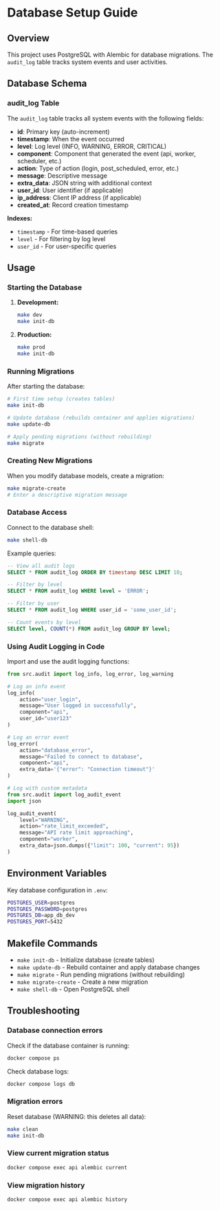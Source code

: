 # Database Setup Guide

## Overview

This project uses PostgreSQL with Alembic for database migrations. The `audit_log` table tracks system events and user activities.

## Database Schema

### audit_log Table

The `audit_log` table tracks all system events with the following fields:

- **id**: Primary key (auto-increment)
- **timestamp**: When the event occurred
- **level**: Log level (INFO, WARNING, ERROR, CRITICAL)
- **component**: Component that generated the event (api, worker, scheduler, etc.)
- **action**: Type of action (login, post_scheduled, error, etc.)
- **message**: Descriptive message
- **extra_data**: JSON string with additional context
- **user_id**: User identifier (if applicable)
- **ip_address**: Client IP address (if applicable)
- **created_at**: Record creation timestamp

**Indexes:**
- `timestamp` - For time-based queries
- `level` - For filtering by log level
- `user_id` - For user-specific queries

## Usage

### Starting the Database

1. **Development:**
   ```bash
   make dev
   make init-db
   ```

2. **Production:**
   ```bash
   make prod
   make init-db
   ```

### Running Migrations

After starting the database:

```bash
# First time setup (creates tables)
make init-db

# Update database (rebuilds container and applies migrations)
make update-db

# Apply pending migrations (without rebuilding)
make migrate
```

### Creating New Migrations

When you modify database models, create a migration:

```bash
make migrate-create
# Enter a descriptive migration message
```

### Database Access

Connect to the database shell:

```bash
make shell-db
```

Example queries:

```sql
-- View all audit logs
SELECT * FROM audit_log ORDER BY timestamp DESC LIMIT 10;

-- Filter by level
SELECT * FROM audit_log WHERE level = 'ERROR';

-- Filter by user
SELECT * FROM audit_log WHERE user_id = 'some_user_id';

-- Count events by level
SELECT level, COUNT(*) FROM audit_log GROUP BY level;
```

### Using Audit Logging in Code

Import and use the audit logging functions:

```python
from src.audit import log_info, log_error, log_warning

# Log an info event
log_info(
    action="user_login",
    message="User logged in successfully",
    component="api",
    user_id="user123"
)

# Log an error event
log_error(
    action="database_error",
    message="Failed to connect to database",
    component="api",
    extra_data='{"error": "Connection timeout"}'
)

# Log with custom metadata
from src.audit import log_audit_event
import json

log_audit_event(
    level="WARNING",
    action="rate_limit_exceeded",
    message="API rate limit approaching",
    component="worker",
    extra_data=json.dumps({"limit": 100, "current": 95})
)
```

## Environment Variables

Key database configuration in `.env`:

```bash
POSTGRES_USER=postgres
POSTGRES_PASSWORD=postgres
POSTGRES_DB=app_db_dev
POSTGRES_PORT=5432
```

## Makefile Commands

- `make init-db` - Initialize database (create tables)
- `make update-db` - Rebuild container and apply database changes
- `make migrate` - Run pending migrations (without rebuilding)
- `make migrate-create` - Create a new migration
- `make shell-db` - Open PostgreSQL shell

## Troubleshooting

### Database connection errors

Check if the database container is running:
```bash
docker compose ps
```

Check database logs:
```bash
docker compose logs db
```

### Migration errors

Reset database (WARNING: this deletes all data):
```bash
make clean
make init-db
```

### View current migration status

```bash
docker compose exec api alembic current
```

### View migration history

```bash
docker compose exec api alembic history
```

